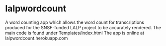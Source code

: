 # lalpwordcount
A word counting app which allows the word count for transcriptions produced for the SNSF-funded LALP project to be accurately rendered.
The main code is found under Templates/index.html
The app is online at lalpwordcount.herokuapp.com
